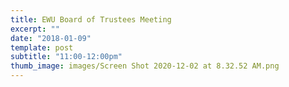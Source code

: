 ```yaml
---
title: EWU Board of Trustees Meeting
excerpt: ""
date: "2018-01-09"
template: post
subtitle: "11:00-12:00pm"
thumb_image: images/Screen Shot 2020-12-02 at 8.32.52 AM.png
---
```

